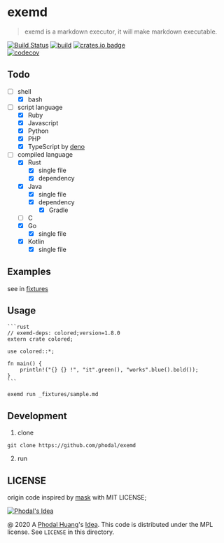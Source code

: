 # exemd

> exemd is a markdown executor, it will make markdown executable. 

[![Build Status](https://travis-ci.org/phodal/exemd.svg?branch=master)](https://travis-ci.org/phodal/exemd)
[![build](https://github.com/phodal/exemd/workflows/build/badge.svg)](https://github.com/phodal/exemd/actions)
[![crates.io badge](https://img.shields.io/crates/v/exemd.svg)](https://crates.io/crates/exemd)<br/>
[![codecov](https://codecov.io/gh/phodal/exemd/branch/master/graph/badge.svg)](https://codecov.io/gh/phodal/exemd)

## Todo

 - [ ] shell
   - [x] bash
 - [ ] script language
   - [x] Ruby
   - [x] Javascript
   - [x] Python
   - [x] PHP
   - [x] TypeScript by [deno](https://deno.land/)
 - [ ] compiled language
   - [x] Rust
     - [x] single file
     - [x] dependency
   - [x] Java
     - [x] single file
     - [x] dependency
       - [x] Gradle
   - [ ] C
   - [x] Go
     - [x] single file
   - [X] Kotlin
     - [x] single file
 
## Examples

see in [fixtures](_fixtures)

## Usage

````
```rust
// exemd-deps: colored;version=1.8.0 
extern crate colored;

use colored::*;

fn main() {
    println!("{} {} !", "it".green(), "works".blue().bold());
}
```
````

```bash
exemd run _fixtures/sample.md
```

## Development

1. clone

```
git clone https://github.com/phodal/exemd
```

2. run

## LICENSE

origin code inspired by [mask](https://github.com/jakedeichert/mask) with MIT LICENSE;

[![Phodal's Idea](http://brand.phodal.com/shields/idea-small.svg)](http://ideas.phodal.com/)

@ 2020 A [Phodal Huang](https://www.phodal.com)'s [Idea](http://github.com/phodal/ideas).  This code is distributed under the MPL license. See `LICENSE` in this directory.
